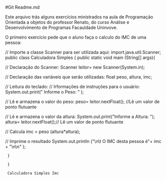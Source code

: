 #Git Readme.md

Este arquivo trás alguns exercícios ministrados na aula de Programação Orientada a objetos do professor Renato, do curso Análise e Desenvolvimento de Programas Facauldade Uninvove.

O primeiro exercício pede que o aluno faça o calculo do IMC de uma pessoa:

// Importe a classe Scanner para ser utilizada aqui:
import.java.util.Scanner;
     public class Calculadora Simples {
     public static void main (String[] args){

// Declaração do Scanner:
     Scanner leitor= new Scanner(System.in);

// Declaração das variáveis que serão utilizadas:
     float peso, altura, imc;

// Leitura do teclado:
// Irformações de instruções para o usuário:
     System.out.print(" Informe o Peso: " );

// Lê e armazena o valor do peso:
     peso= leitor.nextFloat(); //Lê um valor de ponto flutuante

// Lê e armazena o valor da altura:
     System.out.print("Informe a Altura: ");
     altura= leitor.nextFloat();// Lê um valor de ponto flutuante	

// Calcula
imc = peso (altura*altura);

// Imprime o resultado
System.out.println ("\n\t O IMC desta pessoa é"+ imc + "\n\n" );


     }
     
     }

     Calculadora Simples Imc
